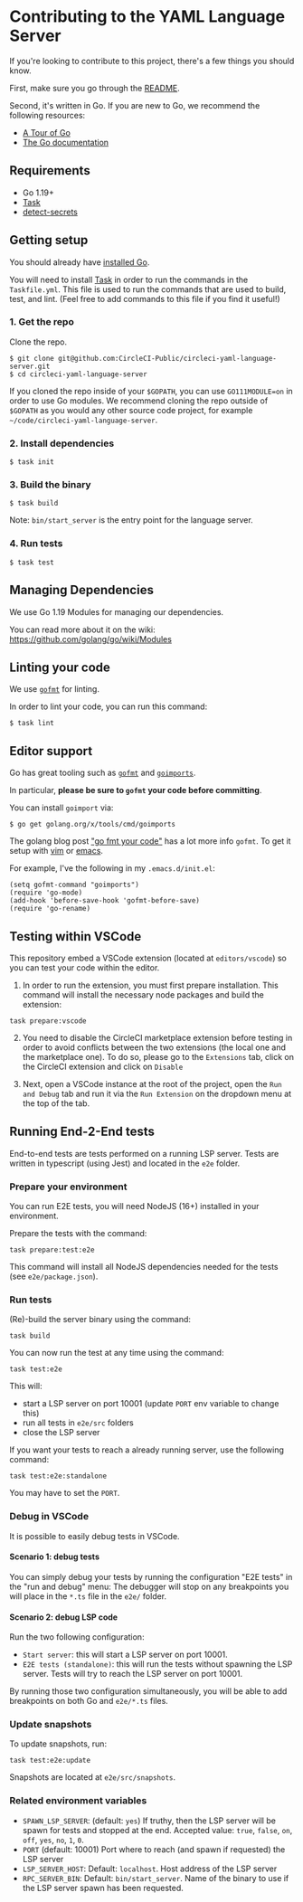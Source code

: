 # Contributing to the YAML Language Server

If you're looking to contribute to this project, there's a few things you should
know.

First, make sure you go through the [README](README.md).

Second, it's written in Go. If you are new to Go, we recommend the following
resources:

-   [A Tour of Go](https://tour.golang.org/welcome/1)
-   [The Go documentation](https://golang.org/doc/)

## Requirements

-   Go 1.19+
-   [Task](https://taskfile.dev/)
-   [detect-secrets](https://github.com/Yelp/detect-secrets)

## Getting setup

You should already have [installed Go](https://golang.org/doc/install).

You will need to install [Task](https://taskfile.dev/#/installation) in order to
run the commands in the `Taskfile.yml`. This file is used to run the commands
that are used to build, test, and lint. (Feel free to add commands to this file
if you find it useful!)

### 1. Get the repo

Clone the repo.

```
$ git clone git@github.com:CircleCI-Public/circleci-yaml-language-server.git
$ cd circleci-yaml-language-server
```

If you cloned the repo inside of your `$GOPATH`, you can use `GO111MODULE=on` in
order to use Go modules. We recommend cloning the repo outside of `$GOPATH` as
you would any other source code project, for example
`~/code/circleci-yaml-language-server`.

### 2. Install dependencies

```
$ task init
```

### 3. Build the binary

```
$ task build
```

Note: `bin/start_server` is the entry point for the language server.

### 4. Run tests

```
$ task test
```

## Managing Dependencies

We use Go 1.19 Modules for managing our dependencies.

You can read more about it on the wiki:
https://github.com/golang/go/wiki/Modules

## Linting your code

We use [`gofmt`](https://pkg.go.dev/cmd/gofmt) for linting.

In order to lint your code, you can run this command:

```
$ task lint
```

## Editor support

Go has great tooling such as [`gofmt`](https://golang.org/cmd/gofmt/) and
[`goimports`](https://godoc.org/golang.org/x/tools/cmd/goimports).

In particular, **please be sure to `gofmt` your code before committing**.

You can install `goimport` via:

```
$ go get golang.org/x/tools/cmd/goimports
```

The golang blog post
["go fmt your code"](https://blog.golang.org/go-fmt-your-code) has a lot more
info `gofmt`. To get it setup with [vim](https://github.com/fatih/vim-go) or
[emacs](https://github.com/dominikh/go-mode.el).

For example, I've the following in my `.emacs.d/init.el`:

```
(setq gofmt-command "goimports")
(require 'go-mode)
(add-hook 'before-save-hook 'gofmt-before-save)
(require 'go-rename)
```

## Testing within VSCode

This repository embed a VSCode extension (located at `editors/vscode`) so you
can test your code within the editor.

1. In order to run the extension, you must first prepare installation. This
   command will install the necessary node packages and build the extension:

```
task prepare:vscode
```

2. You need to disable the CircleCI marketplace extension before testing in
   order to avoid conflicts between the two extensions (the local one and the
   marketplace one). To do so, please go to the `Extensions` tab, click on the
   CircleCI extension and click on `Disable`

3. Next, open a VSCode instance at the root of the project, open the
   `Run and Debug` tab and run it via the `Run Extension` on the dropdown menu
   at the top of the tab.

## Running End-2-End tests

End-to-end tests are tests performed on a running LSP server.
Tests are written in typescript (using Jest) and located in the `e2e` folder.

### Prepare your environment
You can run E2E tests, you will need NodeJS (16+) installed in your environment.

Prepare the tests with the command:

```
task prepare:test:e2e
```

This command will install all NodeJS dependencies needed for the tests (see `e2e/package.json`).

### Run tests


(Re)-build the server binary using the command:
```
task build
```

You can now run the test at any time using the command:

```
task test:e2e
```

This will:
* start a LSP server on port 10001 (update `PORT` env variable to change this)
* run all tests in `e2e/src` folders
* close the LSP server

If you want your tests to reach a already running server, use the following command:
```
task test:e2e:standalone
```

You may have to set the `PORT`.

### Debug in VSCode
It is possible to easily debug tests in VSCode.

#### Scenario 1: debug tests

You can simply debug your tests by running the configuration "E2E tests" in the "run and debug" menu:
The debugger will stop on any breakpoints you will place in the `*.ts` file in the `e2e/` folder.

#### Scenario 2: debug LSP code

Run the two following configuration:
* `Start server`: this will start a LSP server on port 10001.
* `E2E tests (standalone)`: this will run the tests without spawning the LSP server. Tests will try to reach the LSP server on port 10001.

By running those two configuration simultaneously, you will be able to add breakpoints on both Go and `e2e/*.ts` files.

### Update snapshots

To update snapshots, run:

```
task test:e2e:update
```

Snapshots are located at `e2e/src/snapshots`.

### Related environment variables
* `SPAWN_LSP_SERVER`: (default: `yes`) If truthy, then the LSP server will be spawn for tests and stopped at the end. Accepted value: `true`, `false`, `on`, `off`, `yes`, `no`, `1`, `0`.
* `PORT` (default: 10001) Port where to reach (and spawn if requested) the LSP server
* `LSP_SERVER_HOST`: Default: `localhost`. Host address of the LSP server
* `RPC_SERVER_BIN`: Default: `bin/start_server`. Name of the binary to use if the LSP server spawn has been requested.
